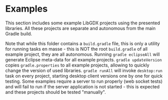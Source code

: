 # Examples

This section includes some example LibGDX projects using the presented libraries. All these projects are separate and autonomous from the main Gradle build.

Note that while this folder contains a `build.gradle` file, this is only a utility for running tasks en masse - this is NOT the root `build.gradle` of all example project, they are all autonomous. Running `gradle eclipseAll` will generate Eclipse meta-data for all example projects. `gradle updateVersion` copies `gradle.properties` to all example projects, allowing to quickly change the version of used libraries. `gradle runAll` will invoke `desktop:run` task on every project, starting desktop client versions one by one for quick testing. Some examples require a server to run properly (web socket tests) and will fail to run if the server application is not started - this is expected and these projects should be tested "manually".
